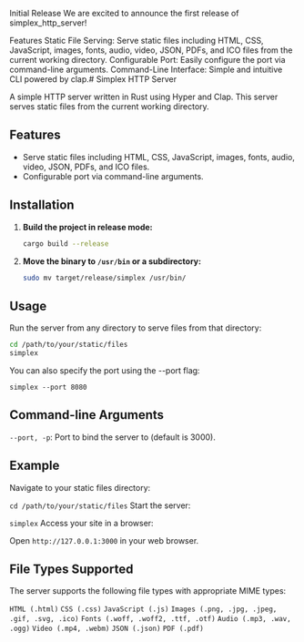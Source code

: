Initial Release
We are excited to announce the first release of simplex_http_server!

Features
Static File Serving: Serve static files including HTML, CSS, JavaScript, images, fonts, audio, video, JSON, PDFs, and ICO files from the current working directory.
Configurable Port: Easily configure the port via command-line arguments.
Command-Line Interface: Simple and intuitive CLI powered by clap.# Simplex HTTP Server

A simple HTTP server written in Rust using Hyper and Clap. This server serves static files from the current working directory.

## Features

- Serve static files including HTML, CSS, JavaScript, images, fonts, audio, video, JSON, PDFs, and ICO files.
- Configurable port via command-line arguments.

## Installation

1. **Build the project in release mode:**

    ```sh
    cargo build --release
    ```

2. **Move the binary to `/usr/bin` or a subdirectory:**

    ```sh
    sudo mv target/release/simplex /usr/bin/
    ```

## Usage

Run the server from any directory to serve files from that directory:

```sh
cd /path/to/your/static/files
simplex
```

You can also specify the port using the --port flag:

`simplex --port 8080`
## Command-line Arguments
`--port, -p`: Port to bind the server to (default is 3000).

## Example
Navigate to your static files directory:

`cd /path/to/your/static/files`
Start the server:

`simplex`
Access your site in a browser:

Open `http://127.0.0.1:3000` in your web browser.

## File Types Supported
The server supports the following file types with appropriate MIME types:

`HTML (.html)`
`CSS (.css)`
`JavaScript (.js)`
`Images (.png, .jpg, .jpeg, .gif, .svg, .ico)`
`Fonts (.woff, .woff2, .ttf, .otf)`
`Audio (.mp3, .wav, .ogg)`
`Video (.mp4, .webm)`
`JSON (.json)`
`PDF (.pdf)`
